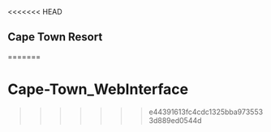 <<<<<<< HEAD
## Cape Town Resort
=======
# Cape-Town_WebInterface
>>>>>>> e44391613fc4cdc1325bba9735533d889ed0544d

